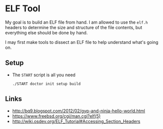 # ELF Tool

My goal is to build an ELF file from hand.
I am allowed to use the `elf.h` headers to determine the size and structure of the file contents,
but everything else should be done by hand.

I may first make tools to dissect an ELF file to help understand what's going on.

## Setup

- The `START` script is all you need
  
  ```
  ./START doctor init setup build
  ```

## Links

- http://bq9.blogspot.com/2012/02/gyp-and-ninja-hello-world.html
- https://www.freebsd.org/cgi/man.cgi?elf(5)
- http://wiki.osdev.org/ELF_Tutorial#Accessing_Section_Headers

